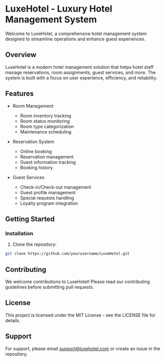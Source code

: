 # LuxeHotel - Luxury Hotel Management System

Welcome to LuxeHotel, a comprehensive hotel management system designed to streamline operations and enhance guest experiences.

## Overview

LuxeHotel is a modern hotel management solution that helps hotel staff manage reservations, room assignments, guest services, and more. The system is built with a focus on user experience, efficiency, and reliability.

## Features

- Room Management
  - Room inventory tracking
  - Room status monitoring
  - Room type categorization
  - Maintenance scheduling

- Reservation System
  - Online booking
  - Reservation management
  - Guest information tracking
  - Booking history

- Guest Services
  - Check-in/Check-out management
  - Guest profile management
  - Special requests handling
  - Loyalty program integration


## Getting Started


### Installation

1. Clone the repository:
```bash
git clone https://github.com/yourusername/LuxeHotel.git
```

## Contributing

We welcome contributions to LuxeHotel! Please read our contributing guidelines before submitting pull requests.

## License

This project is licensed under the MIT License - see the LICENSE file for details.

## Support

For support, please email support@luxehotel.com or create an issue in the repository.
